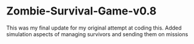 # Zombie-Survival-Game-v0.8
This was my final update for my original attempt at coding this.
Added simulation aspects of managing survivors and sending them on missions
